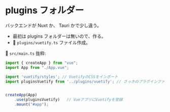 # plugins フォルダー

バックエンドが Nuxt か、 Tauri かで少し違う。  

* 最初は plugins フォルダーは無いので、作る。
* 📄 `plugins/vuetify.ts` ファイル作成。

📄 `src/main.ts` 抜粋:

```ts
import { createApp } from "vue";
import App from "./App.vue";

import 'vuetify/styles'; // VuetifyのCSSをインポート
import pluginsVuetify from '../plugins/vuetify'; // さっきのプラグインファイルをインポート


createApp(App)
    .use(pluginsVuetify)   // VueアプリにVuetifyを登録
    .mount("#app");
```
